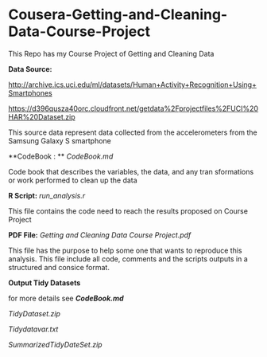 # Cousera-Getting-and-Cleaning-Data-Course-Project
This  Repo has my Course Project  of Getting and  Cleaning Data

**Data Source:**

http://archive.ics.uci.edu/ml/datasets/Human+Activity+Recognition+Using+Smartphones

https://d396qusza40orc.cloudfront.net/getdata%2Fprojectfiles%2FUCI%20HAR%20Dataset.zip

This source data represent data collected from the accelerometers from the Samsung Galaxy S smartphone

**CodeBook : **  _*CodeBook.md*_

Code book that describes the variables, the data, and any tran sformations or work performed to clean up the data

**R Script:** _*run_analysis.r*_

This file contains the code need to reach the results proposed on Course Project

**PDF File:** _*Getting and Cleaning Data Course Project.pdf*_

This file has the purpose to help some one that wants to reproduce this analysis.
This file include all code, comments and the scripts outputs in a structured and consice format.

**Output Tidy Datasets**

for more details see _**CodeBook.md**_

_*TidyDataset.zip*_

_*Tidydatavar.txt*_ 

_*SummarizedTidyDateSet.zip*_ 



